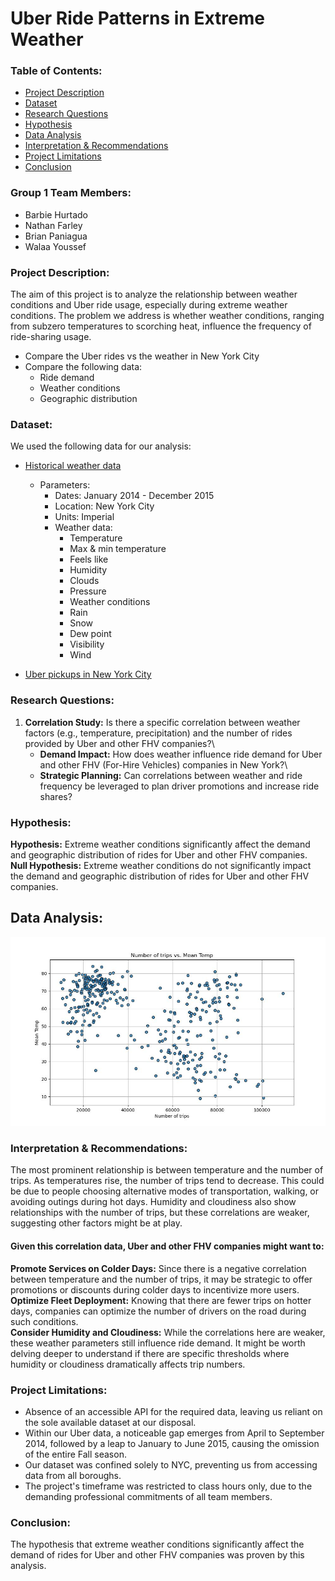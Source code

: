 # Uber Ride Patterns in Extreme Weather

### **Table of Contents:**
* [Project Description](#project-description)
* [Dataset](#dataset)
* [Research Questions](#research-questions)
* [Hypothesis](#hypothesis)
* [Data Analysis](#data-analysis)
* [Interpretation & Recommendations](#interpretation-&-recommendations)
* [Project Limitations](#project-limitations)
* [Conclusion](#conclusion)

### **Group 1 Team Members:**
* Barbie Hurtado
* Nathan Farley
* Brian Paniagua
* Walaa Youssef

### **Project Description:**
The aim of this project is to analyze the relationship between weather conditions and Uber ride
usage, especially during extreme weather conditions. The problem we address is whether weather conditions, ranging from subzero temperatures to scorching heat, influence the frequency of ride-sharing usage. 
* Compare the Uber rides vs the weather in New York City
* Compare the following data:
  * Ride demand 
  * Weather conditions
  * Geographic distribution

### **Dataset:**
We used the following data for our analysis:
* [Historical weather data](https://home.openweathermap.org/history_bulks)
  * Parameters:
    * Dates: January 2014 - December 2015
    * Location: New York City
    * Units: Imperial
    * Weather data:
      * Temperature
      * Max & min temperature
      * Feels like
      * Humidity
      * Clouds
      * Pressure
      * Weather conditions
      * Rain
      * Snow
      * Dew point
      * Visibility
      * Wind

* [Uber pickups in New York City](https://www.kaggle.com/datasets/fivethirtyeight/uber-pickups-in-new-york-city?resource=download&select=Uber-Jan-Feb-FOIL.csv)

### **Research Questions:**
1. **Correlation Study:** Is there a specific correlation between weather factors (e.g., temperature, precipitation) and the number of rides provided by Uber and other FHV companies?\
    * **Demand Impact:** How does weather influence ride demand for Uber and other FHV (For-Hire Vehicles) companies in New York?\
    * **Strategic Planning:** Can correlations between weather and ride frequency be leveraged to plan driver promotions and increase ride shares?

### **Hypothesis:**
**Hypothesis:** Extreme weather conditions significantly affect the demand and geographic distribution of rides for Uber and other FHV companies.\
**Null Hypothesis:** Extreme weather conditions do not significantly impact the demand and geographic distribution of rides for Uber and other FHV companies.

## **Data Analysis:**
![Mean Temp vs trips](Images/Mean_Temp_vs_trips.jpeg)


### **Interpretation & Recommendations:**
The most prominent relationship is between temperature and the number of trips. As temperatures rise, the number of trips tend to decrease. This could be due to people choosing alternative modes of transportation, walking, or avoiding outings during hot days. Humidity and cloudiness also show relationships with the number of trips, but these correlations are weaker, suggesting other factors might be at play.

#### **Given this correlation data, Uber and other FHV companies might want to:**
**Promote Services on Colder Days:** Since there is a negative correlation between temperature and the number of trips, it may be strategic to offer promotions or discounts during colder days to incentivize more users.\
**Optimize Fleet Deployment:** Knowing that there are fewer trips on hotter days, companies can optimize the number of drivers on the road during such conditions.\
**Consider Humidity and Cloudiness:** While the correlations here are weaker, these weather parameters still influence ride demand. It might be worth delving deeper to understand if there are specific thresholds where humidity or cloudiness dramatically affects trip numbers.

### **Project Limitations:**
* Absence of an accessible API for the required data, leaving us reliant on the sole available dataset at our disposal.
* Within our Uber data, a noticeable gap emerges from April to September 2014, followed by a leap to January to June 2015, causing the omission of the entire Fall season.
* Our dataset was confined solely to NYC, preventing us from accessing data from all boroughs.
* The project's timeframe was restricted to class hours only, due to the demanding professional commitments of all team members.

### **Conclusion:**
The hypothesis that extreme weather conditions significantly affect the demand of rides for Uber and other FHV companies was proven by this analysis. 




